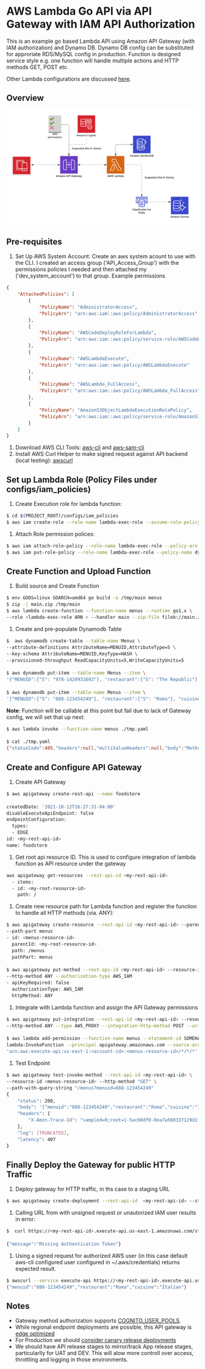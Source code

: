 # AWS Lambda Go API via API Gateway with IAM API Authorization
This is an example go based Lambda API using Amazon API Gateway (with IAM authorization) and Dynamo DB. Dynamo DB config can be substituted for approriate RDS/MySQL config in production. Function is designed service style e.g. one function will handle multiple actions and HTTP methods GET, POST etc.

Other Lambda configurations are discussed [here](https://www.serverless.com/blog/serverless-architecture-code-patterns/).

## Overview 
![Diagram](AWS_LAMBDA.png)


## Pre-requisites
1. Set Up AWS System Account: Create an aws system acount to use with the CLI. 
   I created an access group ('API_Access_Group') with the permissions policies I needed and 
   then attached my ('dev_system_account') to that group. Example permissions
```json
{
    "AttachedPolicies": [
        {
            "PolicyName": "AdministratorAccess",
            "PolicyArn": "arn:aws:iam::aws:policy/AdministratorAccess"
        },
        {
            "PolicyName": "AWSCodeDeployRoleForLambda",
            "PolicyArn": "arn:aws:iam::aws:policy/service-role/AWSCodeDeployRoleForLambda"
        },
        {
            "PolicyName": "AWSLambdaExecute",
            "PolicyArn": "arn:aws:iam::aws:policy/AWSLambdaExecute"
        },
        {
            "PolicyName": "AWSLambda_FullAccess",
            "PolicyArn": "arn:aws:iam::aws:policy/AWSLambda_FullAccess"
        },
        {
            "PolicyName": "AmazonS3ObjectLambdaExecutionRolePolicy",
            "PolicyArn": "arn:aws:iam::aws:policy/service-role/AmazonS3ObjectLambdaExecutionRolePolicy"
        }
    ]
}
```
1. Download AWS CLI Tools: [aws-cli](https://github.com/aws/aws-cli) and [aws-sam-cli](https://github.com/aws/aws-sam-cli)
1. Install AWS Curl Helper to make signed request against API backend (local testing): [awscurl](https://github.com/okigan/awscurl)


## Set up Lambda Role (Policy Files under configs/iam_policies)
1. Create Execution role for lambda function:
```bash
$ cd $(PROJECT_ROOT)/configs/iam_policies
$ aws iam create-role --role-name lambda-exec-role --assume-role-policy-document file://trust-policy.yaml
```
   
1. Attach Role permission polices:
```bash
$ aws iam attach-role-policy --role-name lambda-exec-role --policy-arn arn:aws:iam::aws:policy/service-role/AWSLambdaBasicExecutionRole
$ aws iam put-role-policy --role-name lambda-exec-role --policy-name dynamodb-item-crud-role --policy-document file://db-policy.json
```

## Create Function and Upload Function
1. Build source and Create Function 
```bash
$ env GOOS=linux GOARCH=amd64 go build -o /tmp/main menus
$ zip -j main.zip /tmp/main
$ aws lambda create-function --function-name menus --runtime go1.x \
--role <lambda-exec-role ARN > --handler main --zip-file fileb://main.zip
```

1. Create and pre-populate Dynamodb Table
```bash
$  aws dynamodb create-table --table-name Menus \
--attribute-definitions AttributeName=MENUID,AttributeType=S \
--key-schema AttributeName=MENUID,KeyType=HASH \
--provisioned-throughput ReadCapacityUnits=5,WriteCapacityUnits=5

$ aws dynamodb put-item --table-name Menus --item \
'{"MENUID":{"S": "978-1420931693"}, "restaurant":{"S": "The Republic"}, "cuisine":{"S": "Ameican-Casual"}}'

$ aws dynamodb put-item --table-name Menus --item \
'{"MENUID":{"S": "888-123454249"}, "restaurant":{"S": "Roma"}, "cuisine":{"S": "Italian"}}'
```

**Note**: Function will be callable at this point but fail due to lack of Gateway config, we will set that up next:
```bash
$ aws lambda invoke --function-name menus ./tmp.yaml

$ cat ./tmp.yaml
{"statusCode":405,"headers":null,"multiValueHeaders":null,"body":"Method Not Allowed"}
```


## Create and Configure API Gateway

1. Create API Gateway
```bash
$ aws apigateway create-rest-api --name foodstore

createdDate: '2021-10-12T16:27:31-04:00'
disableExecuteApiEndpoint: false
endpointConfiguration:
  types:
  - EDGE
id: <my-rest-api-id>
name: foodstore
```

1. Get root api resource ID. This is used to configure integration of lambda function as API resource under the gateway
```bash
aws apigateway get-resources --rest-api-id <my-rest-api-id>
  - items:
  - id: <my-root-resource-id>
    path: /
```

1. Create new resource path for Lambda function and register the function to handle all HTTP methods (via. ANY):

```bash
$ aws apigateway create-resource --rest-api-id <my-rest-api-id> --parent-id <my-root-resource-id> \
--path-part menus
- id: <menus-resource-id>
  parentId: <my-root-resource-id>
  path: /menus
  pathPart: menus

$ aws apigateway put-method --rest-api-id <my-rest-api-id> --resource-id <menus-resource-id> \
--http-method ANY --authorization-type AWS_IAM
- apiKeyRequired: false
  authorizationType: AWS_IAM
  httpMethod: ANY
```

1. Integrate with Lambda function and assign the API Gateway permissions
```bash
$ aws apigateway put-integration --rest-api-id <my-rest-api-id> --resource-id <menus-resource-id> \
--http-method ANY --type AWS_PROXY --integration-http-method POST --uri arn:aws:apigateway:us-east-1:lambda:path/2015-03-31/functions/arn:aws:lambda:us-east-1:<account-id>:function:menus/invocations

$ aws lambda add-permission --function-name menus --statement-id SOMEHASH_OR_GUID --action \ 
lambda:InvokeFunction --principal apigateway.amazonaws.com --source-arn \
'arn:aws:execute-api:us-east-1:<account-id>:<menus-resource-id>/*/*/*'
```

1. Test Endpoint
```bash
$ aws apigateway test-invoke-method --rest-api-id <my-rest-api-id> \
--resource-id <menus-resource-id> --http-method "GET" \
--path-with-query-string "/menus?menuid=888-123454249"
{
    "status": 200,
    "body": '{"menuid":"888-123454249","restaurant":"Roma","cuisine":"Italian"}',
    "headers": {
        "X-Amzn-Trace-Id": "sampled=0;root=1-5ac60df0-0ea7a560337129d1fde588cd"
    },
    "log": [TRUNCATED],
    "latency": 407
}
```
## Finally Deploy the Gateway for public HTTP Traffic

1. Deploy gateway for HTTP traffic, in ths case to a staging URL
```bash
$ aws apigateway create-deployment --rest-api-id  <my-rest-api-id> --stage-name staging

```

1. Calling URL from with unsigned request or unautorized IAM user results in error:
```bash
$  curl https://<my-rest-api-id>.execute-api.us-east-1.amazonaws.com/staging/menus?menuid=978-1420931693

{"message":"Missing Authentication Token"}

```


1. Using a signed request for authorized AWS user (in this case default aws-cli configured user  configured in ~/.aws/credentials) returns expected result.
```bash
$ awscurl --service execute-api https://<my-rest-api-id>.execute-api.us-east-1.amazonaws.com/staging/menus?menuid=978-1420931693
{"menuid":"888-123454249","restaurant":"Roma","cuisine":"Italian"}
```
## Notes
* Gateway method authorization supports [COGNITO_USER_POOLS](https://docs.aws.amazon.com/apigateway/latest/developerguide/apigateway-integrate-with-cognito.html).
* While regional endpoint deployments are possible, this API gateway is [edge optimized](https://docs.aws.amazon.com/apigateway/latest/developerguide/api-gateway-api-endpoint-types.html)  
* For Production we should [consider canary release deployments](https://docs.aws.amazon.com/apigateway/latest/developerguide/canary-release.html)
* We should have API release stages to mirror/track App release stages, particularlly for UAT and DEV. This will alow more controll over access, throttling and logging in those environments. 